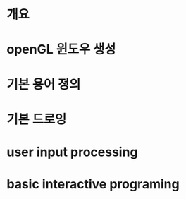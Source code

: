 # 개요

# openGL 윈도우 생성

# 기본 용어 정의

# 기본 드로잉

# user input processing

# basic interactive programing
